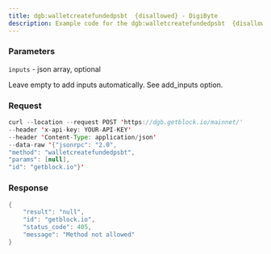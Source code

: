 ```yaml
---
title: dgb:walletcreatefundedpsbt  {disallowed} - DigiByte
description: Example code for the dgb:walletcreatefundedpsbt  {disallowed} json-rpc method. Сomplete guide on how to use dgb:walletcreatefundedpsbt  {disallowed} json-rpc in GetBlock.io Web3 documentation.
---
```


### Parameters


`inputs` - json array, optional

Leave empty to add inputs automatically. See add_inputs option.

### Request

``` java
curl --location --request POST 'https://dgb.getblock.io/mainnet/' 
--header 'x-api-key: YOUR-API-KEY' 
--header 'Content-Type: application/json' 
--data-raw '{"jsonrpc": "2.0",
"method": "walletcreatefundedpsbt",
"params": [null],
"id": "getblock.io"}'
```

###  Response

``` java
{
    "result": "null",
    "id": "getblock.io",
    "status_code": 405,
    "message": "Method not allowed"
}
```

